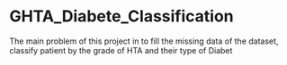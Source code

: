 # GHTA_Diabete_Classification
The main problem of this project in to fill the missing data of the dataset, classify patient by the grade of HTA and their type of Diabet
